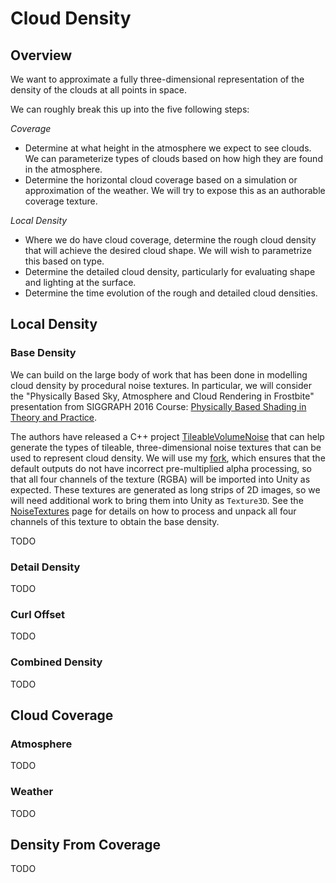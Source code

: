 # Cloud Density

## Overview

We want to approximate a fully three-dimensional representation of the density
of the clouds at all points in space.

We can roughly break this up into the five following steps:

*Coverage*
* Determine at what height in the atmosphere we expect to see clouds. We can
parameterize types of clouds based on how high they are found in the atmosphere.
* Determine the horizontal cloud coverage based on a simulation or approximation
of the weather. We will try to expose this as an authorable coverage
texture.

*Local Density*
* Where we do have cloud coverage, determine the rough cloud density that will
achieve the desired cloud shape.
We will wish to parametrize this based on type.
* Determine the detailed cloud density, particularly for evaluating shape and
lighting at the surface.
* Determine the time evolution of the rough and detailed cloud densities.

## Local Density

### Base Density

We can build on the large body of work that has been done in modelling cloud
density by procedural noise textures. In particular, we will consider the
"Physically Based Sky, Atmosphere and Cloud Rendering in Frostbite" presentation
from SIGGRAPH 2016 Course:
[Physically Based Shading in Theory and Practice](https://blog.selfshadow.com/publications/s2016-shading-course/).

The authors have released a C++ project
[TileableVolumeNoise](https://github.com/sebh/TileableVolumeNoise) that can
help generate the types of tileable, three-dimensional noise textures that can
be used to represent cloud density. We will use my
[fork](https://github.com/TylerDodds/TileableVolumeNoise/tree/feature/premultiplied-alpha),
which ensures that
the default outputs do not have incorrect pre-multiplied alpha processing,
so that all four channels of the texture (RGBA) will be imported into Unity
as expected. These textures are generated as long strips of 2D images, so
we will need additional work to bring them into Unity as `Texture3D`.
See the [NoiseTextures](NoiseTextures/NoiseTextures.md) page for details on how
to process and unpack all four channels of this texture to obtain the base
density.

TODO

### Detail Density

TODO

### Curl Offset

TODO

### Combined Density

TODO

## Cloud Coverage

### Atmosphere

TODO

### Weather

TODO

## Density From Coverage

TODO
